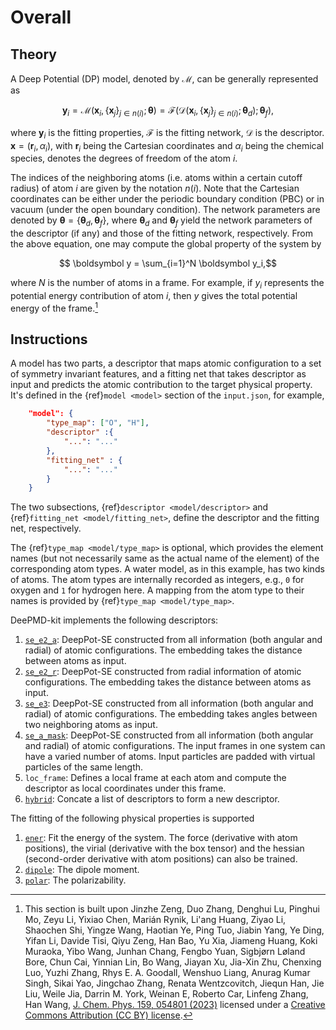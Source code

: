 # Overall

## Theory

A Deep Potential (DP) model, denoted by $\mathcal{M}$, can be generally represented as

```math
\boldsymbol y_i = \mathcal M (\boldsymbol x_i, \{\boldsymbol x_j\}_{j\in n(i)}; \boldsymbol \theta)
= \mathcal{F} \big( \mathcal{D} (\boldsymbol x_i, \{\boldsymbol x_j\}_{j\in n(i)}; \boldsymbol \theta_d) ; \boldsymbol \theta_f \big),
```

where $\boldsymbol{y}_i$ is the fitting properties, $\mathcal{F}$ is the fitting network, $\mathcal{D}$ is the descriptor.
$\boldsymbol{x} = (\boldsymbol r_i, \alpha_i)$, with $\boldsymbol r_i$ being the Cartesian coordinates and $\alpha_i$ being the chemical species, denotes the degrees of freedom of the atom $i$.

The indices of the neighboring atoms (i.e. atoms within a certain cutoff radius) of atom $i$ are given by the notation $n(i)$.
Note that the Cartesian coordinates can be either under the periodic boundary condition (PBC) or in vacuum (under the open boundary condition).
The network parameters are denoted by $\boldsymbol \theta = \{\boldsymbol \theta_d, \boldsymbol \theta_f\}$, where $\boldsymbol \theta_d$ and $\boldsymbol\theta_f$ yield the network parameters of the descriptor (if any) and those of the fitting network, respectively.
From the above equation, one may compute the global property of the system by

```math
    \boldsymbol y = \sum_{i=1}^N \boldsymbol y_i,
```

where $N$ is the number of atoms in a frame.
For example, if $y_i$ represents the potential energy contribution of atom $i$, then $y$ gives the total potential energy of the frame.[^1]

[^1]: This section is built upon Jinzhe Zeng, Duo Zhang, Denghui Lu, Pinghui Mo, Zeyu Li, Yixiao Chen, Marián Rynik, Li'ang Huang, Ziyao Li, Shaochen Shi, Yingze Wang, Haotian Ye, Ping Tuo, Jiabin Yang, Ye Ding, Yifan Li, Davide Tisi, Qiyu Zeng, Han Bao, Yu Xia, Jiameng Huang, Koki Muraoka, Yibo Wang, Junhan Chang, Fengbo Yuan, Sigbjørn Løland Bore, Chun Cai, Yinnian Lin, Bo Wang, Jiayan Xu, Jia-Xin Zhu, Chenxing Luo, Yuzhi Zhang, Rhys E. A. Goodall, Wenshuo Liang, Anurag Kumar Singh, Sikai Yao, Jingchao Zhang, Renata Wentzcovitch, Jiequn Han, Jie Liu, Weile Jia, Darrin M. York, Weinan E, Roberto Car, Linfeng Zhang, Han Wang, [J. Chem. Phys. 159, 054801 (2023)](https://doi.org/10.1063/5.0155600) licensed under a [Creative Commons Attribution (CC BY) license](http://creativecommons.org/licenses/by/4.0/).

## Instructions

A model has two parts, a descriptor that maps atomic configuration to a set of symmetry invariant features, and a fitting net that takes descriptor as input and predicts the atomic contribution to the target physical property. It's defined in the {ref}`model <model>` section of the `input.json`, for example,

```json
    "model": {
        "type_map":	["O", "H"],
        "descriptor" :{
            "...": "..."
        },
        "fitting_net" : {
            "...": "..."
        }
    }
```

The two subsections, {ref}`descriptor <model/descriptor>` and {ref}`fitting_net <model/fitting_net>`, define the descriptor and the fitting net, respectively.

The {ref}`type_map <model/type_map>` is optional, which provides the element names (but not necessarily same as the actual name of the element) of the corresponding atom types. A water model, as in this example, has two kinds of atoms. The atom types are internally recorded as integers, e.g., `0` for oxygen and `1` for hydrogen here. A mapping from the atom type to their names is provided by {ref}`type_map <model/type_map>`.

DeePMD-kit implements the following descriptors:

1. [`se_e2_a`](train-se-e2-a.md): DeepPot-SE constructed from all information (both angular and radial) of atomic configurations. The embedding takes the distance between atoms as input.
2. [`se_e2_r`](train-se-e2-r.md): DeepPot-SE constructed from radial information of atomic configurations. The embedding takes the distance between atoms as input.
3. [`se_e3`](train-se-e3.md): DeepPot-SE constructed from all information (both angular and radial) of atomic configurations. The embedding takes angles between two neighboring atoms as input.
4. [`se_a_mask`](train-se-a-mask.md): DeepPot-SE constructed from all information (both angular and radial) of atomic configurations. The input frames in one system can have a varied number of atoms. Input particles are padded with virtual particles of the same length.
5. `loc_frame`: Defines a local frame at each atom and compute the descriptor as local coordinates under this frame.
6. [`hybrid`](train-hybrid.md): Concate a list of descriptors to form a new descriptor.

The fitting of the following physical properties is supported

1. [`ener`](train-energy.md): Fit the energy of the system. The force (derivative with atom positions), the virial (derivative with the box tensor) and the hessian (second-order derivative with atom positions) can also be trained.
2. [`dipole`](train-fitting-tensor.md): The dipole moment.
3. [`polar`](train-fitting-tensor.md): The polarizability.
